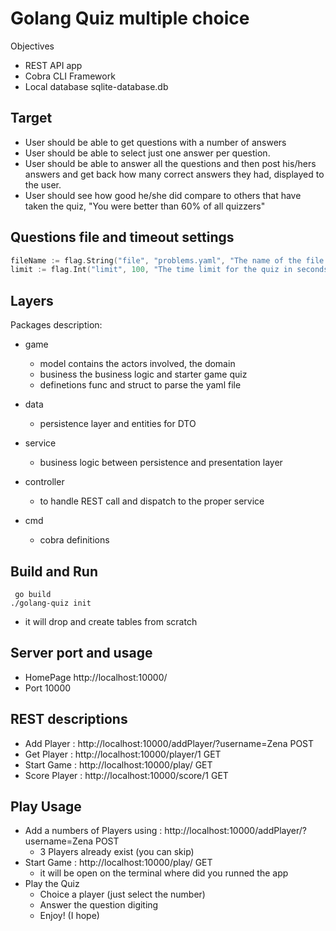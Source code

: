 # Golang Quiz multiple choice

Objectives
- REST API app
- Cobra CLI Framework
- Local database sqlite-database.db

## Target
- User should be able to get questions with a number of answers
- User should be able to select just one answer per question.
- User should be able to answer all the questions and then post his/hers answers and get back how many correct answers they had, displayed to the user.
- User should see how good he/she did compare to others that have taken the quiz, "You were better than 60% of all quizzers"

## Questions file and timeout settings
```go
fileName := flag.String("file", "problems.yaml", "The name of the file with the problems")
limit := flag.Int("limit", 100, "The time limit for the quiz in seconds")
```

## Layers
Packages description:
- game
    - model contains the actors involved, the domain
    - business the business logic and starter game quiz
    - definetions func and struct to parse the yaml file

- data
    - persistence layer and entities for DTO

- service
    - business logic between persistence and presentation layer

- controller
    - to handle REST call and dispatch to the proper service

- cmd
    - cobra definitions 

## Build and Run
```
 go build
./golang-quiz init

```
- it will drop and create tables from scratch

## Server port and usage
- HomePage http://localhost:10000/
- Port 10000

## REST descriptions
- Add Player : http://localhost:10000/addPlayer/?username=Zena POST
- Get Player : http://localhost:10000/player/1 GET
- Start Game : http://localhost:10000/play/ GET
- Score Player : http://localhost:10000/score/1 GET

## Play Usage
- Add a numbers of Players using : http://localhost:10000/addPlayer/?username=Zena POST
    - 3 Players already exist (you can skip)
- Start Game : http://localhost:10000/play/ GET
    - it will be open on the terminal where did you runned the app
- Play the Quiz 
    - Choice a player (just select the number) 
    - Answer the question digiting 
    - Enjoy! (I hope)
